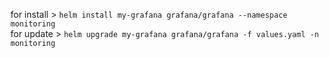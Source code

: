 
for install  >  ``helm install my-grafana grafana/grafana --namespace monitoring``
<br>
for update > ``helm upgrade my-grafana grafana/grafana -f values.yaml -n monitoring``